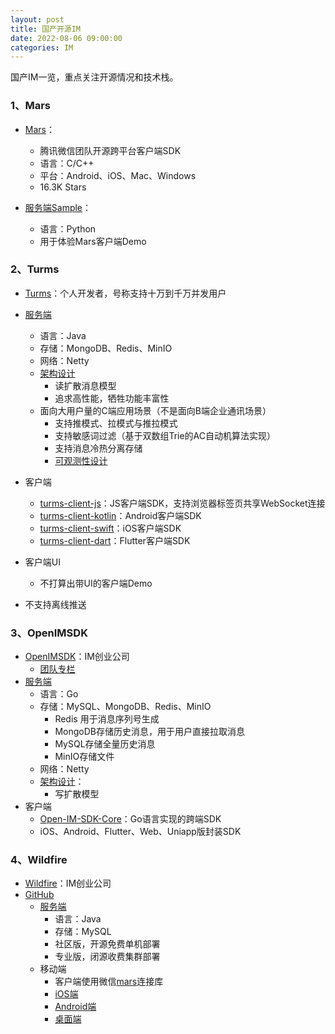 ```yaml
---
layout: post
title: 国产开源IM
date: 2022-08-06 09:00:00
categories: IM
---
```


国产IM一览，重点关注开源情况和技术栈。

### 1、Mars

- [Mars](https://github.com/Tencent/mars)：
  - 腾讯微信团队开源跨平台客户端SDK
  - 语言：C/C++
  - 平台：Android、iOS、Mac、Windows
  - 16.3K Stars
  
- [服务端Sample](https://github.com/Tencent/mars/tree/master/samples/Server)：
  - 语言：Python
  - 用于体验Mars客户端Demo


### 2、Turms

- [Turms](https://github.com/turms-im/turms)：个人开发者，号称支持十万到千万并发用户
- [服务端](https://github.com/turms-im/turms)
  - 语言：Java
  - 存储：MongoDB、Redis、MinIO
  - 网络：Netty
  - [架构设计](https://turms-im.github.io/docs/for-developers/architecture.html)
    - 读扩散消息模型
    - 追求高性能，牺牲功能丰富性
  - 面向大用户量的C端应用场景（不是面向B端企业通讯场景）
    - 支持推模式、拉模式与推拉模式
    - 支持敏感词过滤（基于双数组Trie的AC自动机算法实现）
    - 支持消息冷热分离存储
    - [可观测性设计](https://turms-im.github.io/docs/for-developers/observability.html)
- 客户端
  - [turms-client-js](https://github.com/turms-im/turms/tree/develop/turms-client-js)：JS客户端SDK，支持浏览器标签页共享WebSocket连接
  - [turms-client-kotlin](https://github.com/turms-im/turms/tree/develop/turms-client-kotlin)：Android客户端SDK
  - [turms-client-swift](https://github.com/turms-im/turms/tree/develop/turms-client-swift)：iOS客户端SDK
  - [turms-client-dart](https://github.com/turms-im/turms/tree/develop/turms-client-dart)：Flutter客户端SDK
- 客户端UI
  - 不打算出带UI的客户端Demo

- 不支持离线推送


### 3、OpenIMSDK

- [OpenIMSDK](https://www.rentsoft.cn/)：IM创业公司
  - [团队专栏](https://cloud.tencent.com/developer/column/92952)
- [服务端](https://github.com/OpenIMSDK/Open-IM-Server)
  - 语言：Go
  - 存储：MySQL、MongoDB、Redis、MinIO
    - Redis 用于消息序列号生成
    - MongoDB存储历史消息，用于用户直接拉取消息
    - MySQL存储全量历史消息
    - MinIO存储文件
  - 网络：Netty
  - [架构设计](https://cloud.tencent.com/developer/article/1853605)：
    - 写扩散模型
- 客户端
  - [Open-IM-SDK-Core](https://github.com/OpenIMSDK/Open-IM-SDK-Core)：Go语言实现的跨端SDK
  - iOS、Android、Flutter、Web、Uniapp版封装SDK

### 4、Wildfire

- [Wildfire](https://wildfirechat.cn/)：IM创业公司
- [GitHub](https://github.com/wildfirechat)
  - [服务端](https://github.com/wildfirechat/im-server)
    - 语言：Java
    - 存储：MySQL
    - 社区版，开源免费单机部署
    - 专业版，闭源收费集群部署
  - 移动端
    - 客户端使用微信[mars](https://github.com/tencent/mars)连接库
    - [iOS端](https://github.com/wildfirechat/ios-chat)
    - [Android端](https://github.com/wildfirechat/android-chat)
    - [桌面端](https://github.com/wildfirechat/vue-pc-chat)
